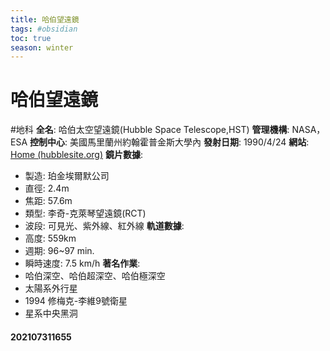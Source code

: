 ```yaml
---
title: 哈伯望遠鏡
tags: #obsidian 
toc: true
season: winter
---
```

# 哈伯望遠鏡
#地科
**全名**: 哈伯太空望遠鏡(Hubble Space Telescope,HST)
**管理機構**: NASA，ESA
**控制中心**: 美國馬里蘭州約翰霍普金斯大學內
**發射日期**: 1990/4/24
**網站**: [Home (hubblesite.org)](https://hubblesite.org/)
**鏡片數據**:
- 製造: 珀金埃爾默公司
- 直徑: 2.4m
- 焦距: 57.6m
- 類型: 李奇-克萊琴望遠鏡(RCT)
- 波段: 可見光、紫外線、紅外線
**軌道數據**: 
- 高度: 559km
- 週期: 96~97 min.
- 瞬時速度: 7.5 km/h
**著名作業**: 
- 哈伯深空、哈伯超深空、哈伯極深空
- 太陽系外行星
- 1994 修梅克-李維9號衛星
- 星系中央黑洞

#### 202107311655
